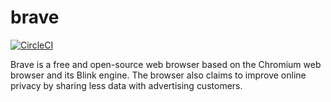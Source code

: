 # brave

[![CircleCI](https://circleci.com/gh/UnitedRPMS/brave.svg?style=svg)](https://circleci.com/gh/UnitedRPMS/brave)


Brave is a free and open-source web browser based on the Chromium web browser and its Blink engine. The browser also claims to improve online privacy by sharing less data with advertising customers. 
